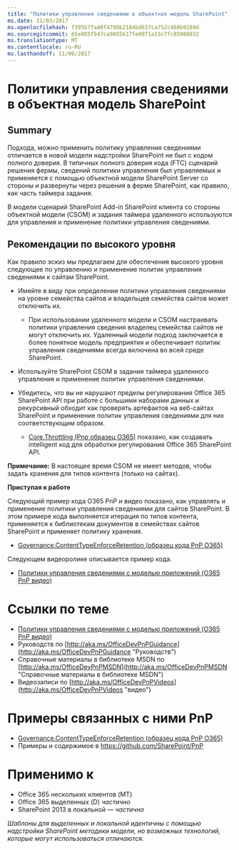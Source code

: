 ```yaml
---
title: "Политики управления сведениями в объектная модель SharePoint"
ms.date: 11/03/2017
ms.openlocfilehash: f395b7fa40f4798b2184bd637ca752c468b9289d
ms.sourcegitcommit: 65e885f547ca9055617fe0871a13c7fc85086032
ms.translationtype: MT
ms.contentlocale: ru-RU
ms.lasthandoff: 11/06/2017
---
```

<a name="information-management-policy-in-the-sharepoint-add-in-model"></a>Политики управления сведениями в объектная модель SharePoint
============================================================

<a name="summary"></a>Summary
-------

Подхода, можно применить политику управления сведениями отличается в новой модели надстройки SharePoint не был с кодом полного доверия.  В типичных полного доверия кода (FTC) сценарий решения фермы, сведений политики управления был управляемых и применяется с помощью объектной модели SharePoint Server со стороны и развернуты через решения в ферме SharePoint, как правило, как часть таймера задания. 

В модели сценарий SharePoint Add-in SharePoint клиента со стороны объектной модели (CSOM) и задания таймера удаленного используются для управления и применение политики управления сведениями.

<a name="high-level-guidelines"></a>Рекомендации по высокого уровня
---------------------

Как правило эскиз мы предлагаем для обеспечения высокого уровня следующее по управлению и применение политик управления сведениями к сайтам SharePoint.  

- Имейте в виду при определении политики управления сведениями на уровне семейства сайтов и владельцев семейства сайтов может отключить их.
    + При использовании удаленного модели и CSOM настраивать политики управления сведения владелец семейства сайтов не могут отключить их.  Удаленный модели подход заключается в более понятное модель предприятия и обеспечивает политик управления сведениями всегда включена во всей среде SharePoint.
- Используйте SharePoint CSOM в задания таймера удаленного управления и применение политик управления сведениями.

- Убедитесь, что вы не нарушают пределы регулирования Office 365 SharePoint API при работе с большими наборами данных и рекурсивный обходит как проверять артефактов на веб-сайтах SharePoint и применение политик управления сведениями для них соответствующим образом.
    + [Core.Throttling (Pnp образец O365)](https://github.com/SharePoint/PnP/tree/master/Samples/Core.Throttling) показано, как создавать intelligent код для обработки регулирования Office 365 SharePoint API.

**Примечание:** В настоящее время CSOM не имеет методов, чтобы задать хранения для типов контента (только на сайтах).

**Приступая к работе**

Следующий пример кода O365 PnP и видео показано, как управлять и применение политики управления сведениями для сайтов SharePoint.  В этом примере кода выполняется итерация по типов контента, применяется к библиотекам документов в семействах сайтов SharePoint и применяет политику хранения.

- [Governance.ContentTypeEnforceRetention (образец кода PnP O365)](https://github.com/SharePoint/PnP/tree/master/Solutions/Governance.ContentTypeEnforceRetention)

Следующем видеоролике описывается пример кода.

- [Политики управления сведениями с моделью приложений (O365 PnP видео)](http://channel9.msdn.com/blogs/OfficeDevPnP/Information-management-policy-wtih-app-model)

<a name="related-links"></a>Ссылки по теме
=============
- [Политики управления сведениями с моделью приложений (O365 PnP видео)](http://channel9.msdn.com/blogs/OfficeDevPnP/Information-management-policy-wtih-app-model)
- Руководств по [http://aka.ms/OfficeDevPnPGuidance](http://aka.ms/OfficeDevPnPGuidance "Руководств")
- Справочные материалы в библиотеке MSDN по [http://aka.ms/OfficeDevPnPMSDN](http://aka.ms/OfficeDevPnPMSDN "Справочные материалы в библиотеке MSDN")
- Видеозаписи по [http://aka.ms/OfficeDevPnPVideos](http://aka.ms/OfficeDevPnPVideos "видео")

<a name="related-pnp-samples"></a>Примеры связанных с ними PnP
===================

- [Governance.ContentTypeEnforceRetention (образец кода PnP O365)](https://github.com/SharePoint/PnP/tree/master/Solutions/Governance.ContentTypeEnforceRetention)
- Примеры и содержимое в https://github.com/SharePoint/PnP

<a name="applies-to"></a>Применимо к
==========
- Office 365 нескольких клиентов (MT)
- Office 365 выделенных (D) *частично*
- SharePoint 2013 в локальной — *частично*

*Шаблоны для выделенных и локальной идентичны с помощью надстройки SharePoint методики модели, но возможных технологий, которые могут использоваться отличаются.*
